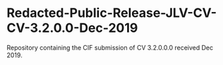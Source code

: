 # Redacted-Public-Release-JLV-CV-CV-3.2.0.0-Dec-2019
Repository containing the CIF submission of CV 3.2.0.0.0 received Dec 2019.
